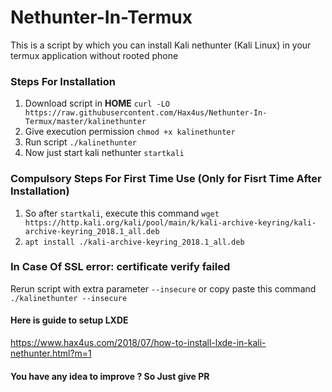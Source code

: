 # Nethunter-In-Termux
This is a script by which you can install Kali nethunter (Kali Linux) in your termux application without rooted phone 
### Steps For Installation
1. Download script in **HOME** `curl -LO https://raw.githubusercontent.com/Hax4us/Nethunter-In-Termux/master/kalinethunter`
2. Give execution permission `chmod +x kalinethunter`
3. Run script `./kalinethunter`
4. Now just start kali nethunter `startkali`

### Compulsory Steps For First Time Use (Only for Fisrt Time After Installation)
1. So after `startkali`, execute this command `wget https://http.kali.org/kali/pool/main/k/kali-archive-keyring/kali-archive-keyring_2018.1_all.deb`
2. `apt install ./kali-archive-keyring_2018.1_all.deb`

### In Case Of SSL error: certificate verify failed
Rerun script with extra parameter `--insecure` or copy paste this command `./kalinethunter --insecure`

#### Here is guide to setup LXDE 
https://www.hax4us.com/2018/07/how-to-install-lxde-in-kali-nethunter.html?m=1

#### You have any idea to improve ? So Just give PR
